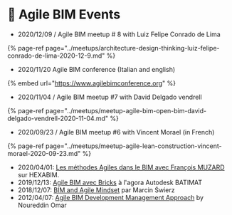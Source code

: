 # 📅 Agile BIM Events

* 2020/12/09 / Agile BIM meetup \# 8 with Luiz Felipe Conrado de Lima

{% page-ref page="../meetups/architecture-design-thinking-luiz-felipe-conrado-de-lima-2020-12-9.md" %}

* 2020/11/20 Agile BIM conference \(Italian and english\)

{% embed url="https://www.agilebimconference.org" %}

* 2020/11/04 / Agile BIM meetup \#7 with  David Delgado vendrell

{% page-ref page="../meetups/meetup-agile-bim-open-bim-david-delgado-vendrell-2020-11-04.md" %}

* 2020/09/23 / Agile BIM meetup \#6 with Vincent Morael \(in French\)

{% page-ref page="../meetups/meetup-agile-lean-construction-vincent-morael-2020-09-23.md" %}

* 2020/04/01: [Les méthodes Agiles dans le BIM avec François MUZARD](https://campus.hexabim.com/bim/Les-m-thodes-Agiles-dans-le-BIM-avec-Fran-ois-MUZARD/) sur HEXABIM.
* 2019/12/13: [Agile BIM avec Bricks](https://www.youtube.com/watch?v=VpJJFQRIdr4) à l'agora Autodesk BATIMAT
* 2018/12/07: [BIM and Agile Mindset](https://www.youtube.com/watch?v=9DXiMh2I5oI) par Marcin Świerz
* 2012/04/07: [Agile BIM Development Management Approach](https://www.youtube.com/watch?v=C7ojOGo_9JY) by Noureddin Omar

